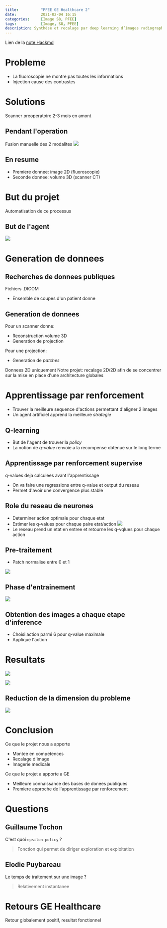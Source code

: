```yaml
---
title:          "PFEE GE Healthcare 2"
date:           2021-02-04 16:15
categories:     [Image S8, PFEE]
tags:           [Image, S8, PFEE]
description: Synthèse et recalage par deep learning d’images radiographiques de l’abdomen et du thorax.
---
```

Lien de la [note Hackmd](https://hackmd.io/@lemasymasa/ByQTRFKg_)

# Probleme
* La fluoroscopie ne montre pas toutes les informations
* Injection cause des contrastes

# Solutions
Scanner preoperatoire 2-3 mois en amont

## Pendant l'operation
Fusion manuelle des 2 modalites
![](https://i.imgur.com/ppzMEj1.png)

## En resume
* Premiere donnee: image 2D (fluoroscopie)
* Seconde donnee: volume 3D (scanner CT)

# But du projet 
Automatisation de ce processus

## But de l'agent
![](https://i.imgur.com/WgbpGSh.png)

# Generation de donnees
## Recherches de donnees publiques
Fichiers .DICOM
* Ensemble de coupes d'un patient donne

## Generation de donnees
Pour un scanner donne:
* Reconstruction volume 3D
* Generation de projection

Pour une projection:
* Generation de *patches*

Donnees 2D uniquement
Notre projet: recalage 2D/2D afin de se concentrer sur la mise en place d'une architecture globales

# Apprentissage par renforcement
* Trouver la meilleure sequence d'actions permettant d'aligner 2 images
* Un agent artificiel apprend la meilleure *strategie*

## Q-learning
* But de l'agent de trouver la *policy*
* La notion de *q-value* renvoie a la recompense obtenue sur le long terme

## Apprentissage par renforcement supervise
q-values deja calculees avant l'apprentissage
* On va faire une regressions entre q-value et output du reseau
* Permet d'avoir une convergence plus stable

## Role du reseau de neurones
* Determiner action optimale pour chaque etat
* Estimer les q-values pour chaque paire etat/action
![](https://i.imgur.com/zmoF2MA.png)
* Le reseau prend un etat en entree et retourne les q-vqlues pour chaque action

## Pre-traitement
* Patch normalise entre 0 et 1

![](https://i.imgur.com/WtRNDm5.png)

## Phase d'entrainement
![](https://i.imgur.com/Bq8dOV8.png)

## Obtention des images a chaque etape d'inference
* Choisi action parmi 6 pour q-value maximale
* Applique l'action

# Resultats
![](https://i.imgur.com/NZ0WcGG.png)

![](https://i.imgur.com/KB5VlPV.png)

## Reduction de la dimension du probleme
![](https://i.imgur.com/2xLtkkE.png)

# Conclusion
Ce que le projet nous a apporte
* Montee en competences
* Recalage d'image
* Imagerie medicale

Ce que le projet a apporte a GE
* Meilleure connaissance des bases de donees publiques
* Premiere approche de l'apprentissage par renforcement

# Questions
## Guillaume Tochon
C'est quoi `epsilon policy` ?
> Fonction qui permet de diriger exploration et exploitation

## Elodie Puybareau
Le temps de traitement sur une image ?
> Relativement instantanee

# Retours GE Healthcare
Retour globalement positif, resultat fonctionnel